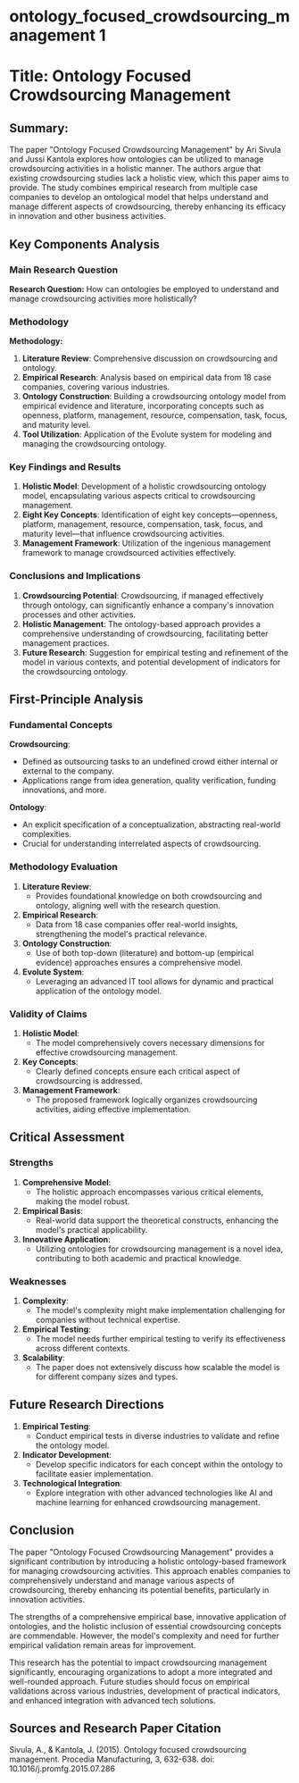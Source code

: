 # ontology_focused_crowdsourcing_management 1

# Title: Ontology Focused Crowdsourcing Management

## Summary:
The paper "Ontology Focused Crowdsourcing Management" by Ari Sivula and Jussi Kantola explores how ontologies can be utilized to manage crowdsourcing activities in a holistic manner. The authors argue that existing crowdsourcing studies lack a holistic view, which this paper aims to provide. The study combines empirical research from multiple case companies to develop an ontological model that helps understand and manage different aspects of crowdsourcing, thereby enhancing its efficacy in innovation and other business activities.

## Key Components Analysis

### Main Research Question
**Research Question:**
How can ontologies be employed to understand and manage crowdsourcing activities more holistically?

### Methodology
**Methodology:**
1. **Literature Review**: Comprehensive discussion on crowdsourcing and ontology.
2. **Empirical Research**: Analysis based on empirical data from 18 case companies, covering various industries.
3. **Ontology Construction**: Building a crowdsourcing ontology model from empirical evidence and literature, incorporating concepts such as openness, platform, management, resource, compensation, task, focus, and maturity level.
4. **Tool Utilization**: Application of the Evolute system for modeling and managing the crowdsourcing ontology.

### Key Findings and Results
1. **Holistic Model**: Development of a holistic crowdsourcing ontology model, encapsulating various aspects critical to crowdsourcing management.
2. **Eight Key Concepts**: Identification of eight key concepts—openness, platform, management, resource, compensation, task, focus, and maturity level—that influence crowdsourcing activities.
3. **Management Framework**: Utilization of the ingenious management framework to manage crowdsourced activities effectively.

### Conclusions and Implications
1. **Crowdsourcing Potential**: Crowdsourcing, if managed effectively through ontology, can significantly enhance a company's innovation processes and other activities.
2. **Holistic Management**: The ontology-based approach provides a comprehensive understanding of crowdsourcing, facilitating better management practices.
3. **Future Research**: Suggestion for empirical testing and refinement of the model in various contexts, and potential development of indicators for the crowdsourcing ontology.

## First-Principle Analysis

### Fundamental Concepts
**Crowdsourcing**:
- Defined as outsourcing tasks to an undefined crowd either internal or external to the company.
- Applications range from idea generation, quality verification, funding innovations, and more.

**Ontology**:
- An explicit specification of a conceptualization, abstracting real-world complexities.
- Crucial for understanding interrelated aspects of crowdsourcing.

### Methodology Evaluation
1. **Literature Review**:
   - Provides foundational knowledge on both crowdsourcing and ontology, aligning well with the research question.
2. **Empirical Research**:
   - Data from 18 case companies offer real-world insights, strengthening the model's practical relevance.
3. **Ontology Construction**:
   - Use of both top-down (literature) and bottom-up (empirical evidence) approaches ensures a comprehensive model.
4. **Evolute System**:
   - Leveraging an advanced IT tool allows for dynamic and practical application of the ontology model.

### Validity of Claims
1. **Holistic Model**:
   - The model comprehensively covers necessary dimensions for effective crowdsourcing management.
2. **Key Concepts**:
   - Clearly defined concepts ensure each critical aspect of crowdsourcing is addressed.
3. **Management Framework**:
   - The proposed framework logically organizes crowdsourcing activities, aiding effective implementation.

## Critical Assessment

### Strengths
1. **Comprehensive Model**:
   - The holistic approach encompasses various critical elements, making the model robust.
2. **Empirical Basis**:
   - Real-world data support the theoretical constructs, enhancing the model's practical applicability.
3. **Innovative Application**:
   - Utilizing ontologies for crowdsourcing management is a novel idea, contributing to both academic and practical knowledge.

### Weaknesses
1. **Complexity**:
   - The model's complexity might make implementation challenging for companies without technical expertise.
2. **Empirical Testing**:
   - The model needs further empirical testing to verify its effectiveness across different contexts.
3. **Scalability**:
   - The paper does not extensively discuss how scalable the model is for different company sizes and types.

## Future Research Directions
1. **Empirical Testing**:
   - Conduct empirical tests in diverse industries to validate and refine the ontology model.
2. **Indicator Development**:
   - Develop specific indicators for each concept within the ontology to facilitate easier implementation.
3. **Technological Integration**:
   - Explore integration with other advanced technologies like AI and machine learning for enhanced crowdsourcing management.

## Conclusion

The paper "Ontology Focused Crowdsourcing Management" provides a significant contribution by introducing a holistic ontology-based framework for managing crowdsourcing activities. This approach enables companies to comprehensively understand and manage various aspects of crowdsourcing, thereby enhancing its potential benefits, particularly in innovation activities.

The strengths of a comprehensive empirical base, innovative application of ontologies, and the holistic inclusion of essential crowdsourcing concepts are commendable. However, the model's complexity and need for further empirical validation remain areas for improvement. 

This research has the potential to impact crowdsourcing management significantly, encouraging organizations to adopt a more integrated and well-rounded approach. Future studies should focus on empirical validations across various industries, development of practical indicators, and enhanced integration with advanced tech solutions.

## Sources and Research Paper Citation
Sivula, A., & Kantola, J. (2015). Ontology focused crowdsourcing management. Procedia Manufacturing, 3, 632-638. doi: 10.1016/j.promfg.2015.07.286